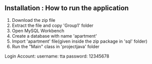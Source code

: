 ## Installation : How to run the application
1. Download the  zip file
2. Extract the file and copy 'Group1' folder
3. Open MySQL Workbench
4. Create a database with name 'apartment'
5. Import 'apartment' file(given inside the zip package in 'sql' folder)
6. Run the "Main" class in 'projectjava' folder

Login Account:
username: tta
password: 12345678